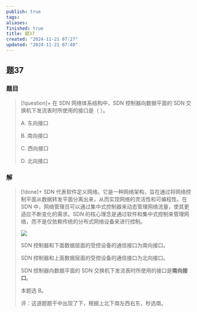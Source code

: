 ```yaml
---
publish: true
tags: 
aliases: 
finished: true
title: 题37
created: "2024-11-21 07:27"
updated: "2024-11-21 07:40"
---
```

## 题37
### 题目
> [!question]+
> 在 SDN 网络体系结构中，SDN 控制器向数据平面的 SDN 交换机下发流表时所使用的接口是（ ）。
> 
> A. 东向接口
> 
> B. 南向接口
> 
> C. 西向接口
> 
> D. 北向接口
### 解
> [!done]+
> SDN 代表软件定义网络。它是一种网络架构，旨在通过将网络控制平面从数据转发平面分离出来，从而实现网络的灵活性和可编程性。在 SDN 中，网络管理员可以通过集中式控制器来动态管理网络流量，使其更适应不断变化的需求。SDN 的核心理念是通过软件和集中式控制来管理网络，而不是仅依赖传统的分布式网络设备来进行控制。
> 
> ![](https://pic1.zhimg.com/v2-cdc988c4fa8ae9bfe9f46ebc972e7f36_r.jpg)
> 
> SDN 控制器和下面数据层面的受控设备的通信接口为南向接口。
> 
> SDN 控制器和上面数据层面的受控设备的通信接口为北向接口。
> 
> SDN 控制器向数据平面的 SDN 交换机下发流表时所使用的接口是**南向接口**。
> 
> 本题选 B。
> 
> 评：这道题题干中出现了下，根据上北下南左西右东，秒选南。